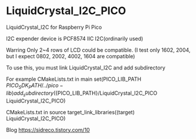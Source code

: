 # LiquidCrystal_I2C_PICO
LiquidCrystal_I2C for Raspberry Pi Pico

I2C expender device is PCF8574 IIC I2C(ordinarily used)

Warring
Only 2~4 rows of LCD could be compatible.
(I test only 1602, 2004, but I expect 0802, 2002, 4002, 1604 are compatible)

To use this, you must link LiquidCrystal_I2C and add subdirectory

For example
CMakeLists.txt in main
set(PICO_LIB_PATH ${PICO_SDK_PATH}/../pico-lib)
add_subdirectory(${PICO_LIB_PATH}/LiquidCrystal_I2C_PICO LiquidCrystal_I2C_PICO)

CMakeLists.txt in source
target_link_libraries((target) LiquidCrystal_I2C_PICO)


Blog
https://sidreco.tistory.com/10
